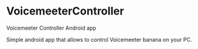 # VoicemeeterController
Voicemeeter Controller Android app

Simple android app that allows to control Voicemeeter banana on your PC.


